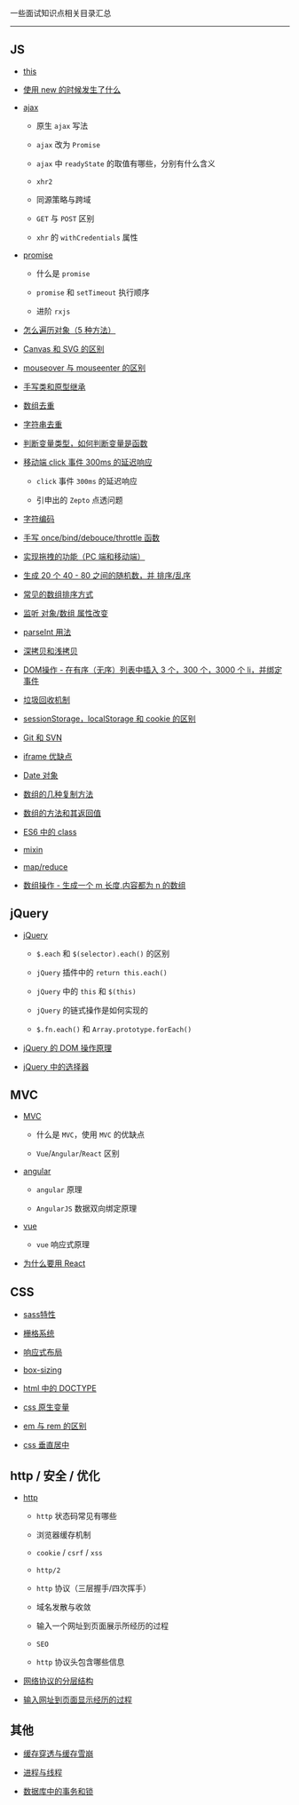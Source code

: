 一些面试知识点相关目录汇总

----

## JS

* [this](https://github.com/hanekaoru/WebLearningNotes/blob/master/面试/js/this.md)

* [使用 new 的时候发生了什么](https://github.com/hanekaoru/WebLearningNotes/blob/master/面试/js/new.md)

* [ajax](https://github.com/hanekaoru/WebLearningNotes/blob/master/面试/js/ajax.md)

  * 原生 ```ajax``` 写法

  * ```ajax``` 改为 ```Promise```

  * ```ajax``` 中 ```readyState``` 的取值有哪些，分别有什么含义

  * ```xhr2```

  * 同源策略与跨域

  * ```GET``` 与 ```POST``` 区别

  * ```xhr``` 的 ```withCredentials``` 属性

* [promise](https://github.com/hanekaoru/WebLearningNotes/blob/master/面试/js/promise.md)

  * 什么是 ```promise```

  * ```promise``` 和 ```setTimeout``` 执行顺序

  * 进阶 ```rxjs```

* [怎么遍历对象（5 种方法）](https://github.com/hanekaoru/WebLearningNotes/blob/master/面试/js/遍历对象的方法.md)

* [Canvas 和 SVG 的区别](https://github.com/hanekaoru/WebLearningNotes/blob/master/面试/js/canvas.md)

* [mouseover 与 mouseenter 的区别](https://github.com/hanekaoru/WebLearningNotes/blob/master/面试/js/mouseover.md)

* [手写类和原型继承](https://github.com/hanekaoru/WebLearningNotes/blob/master/面试/js/继承.md) 

* [数组去重](https://github.com/hanekaoru/WebLearningNotes/blob/master/面试/js/数组去重.md) 

* [字符串去重](https://github.com/hanekaoru/WebLearningNotes/blob/master/面试/js/字符串去重.md) 

* [判断变量类型，如何判断变量是函数](https://github.com/hanekaoru/WebLearningNotes/blob/master/面试/js/typeof.md) 

* [移动端 click 事件 300ms 的延迟响应](https://github.com/hanekaoru/WebLearningNotes/blob/master/面试/js/300ms.md) 

  * ```click``` 事件 ```300ms``` 的延迟响应

  * 引申出的 ```Zepto``` 点透问题

* [字符编码](https://github.com/hanekaoru/WebLearningNotes/blob/master/面试/js/字符编码.md) 

* [手写 once/bind/debouce/throttle 函数](https://github.com/hanekaoru/WebLearningNotes/blob/master/面试/js/once-bind-debouce-throttle.md) 

* [实现拖拽的功能（PC 端和移动端）](https://github.com/hanekaoru/WebLearningNotes/blob/master/面试/js/drag.md) 

* [生成 20 个 40 - 80 之间的随机数，并 排序/乱序](https://github.com/hanekaoru/WebLearningNotes/blob/master/面试/js/randomNum.md) 

* [常见的数组排序方式](https://github.com/hanekaoru/WebLearningNotes/blob/master/面试/js/sort.md) 

* [监听 对象/数组 属性改变](https://github.com/hanekaoru/WebLearningNotes/blob/master/面试/js/proxy.md) 

* [parseInt 用法](https://github.com/hanekaoru/WebLearningNotes/blob/master/面试/js/parseInt.md) 

* [深拷贝和浅拷贝](https://github.com/hanekaoru/WebLearningNotes/blob/master/面试/js/深拷贝和浅拷贝.md) 

* [DOM操作 - 在有序（无序）列表中插入 3 个，300 个，3000 个 li，并绑定事件](https://github.com/hanekaoru/WebLearningNotes/blob/master/面试/js/dom.md) 

* [垃圾回收机制](https://github.com/hanekaoru/WebLearningNotes/blob/master/面试/js/垃圾回收机制.md) 

* [sessionStorage，localStorage 和 cookie 的区别](https://github.com/hanekaoru/WebLearningNotes/blob/master/面试/js/sessionStorage-localStorage-cookie.md) 

* [Git 和 SVN](https://github.com/hanekaoru/WebLearningNotes/blob/master/面试/js/git&svn.md) 

* [iframe 优缺点](https://github.com/hanekaoru/WebLearningNotes/blob/master/面试/js/iframe.md) 

* [Date 对象](https://github.com/hanekaoru/WebLearningNotes/blob/master/面试/js/date.md) 

* [数组的几种复制方法](https://github.com/hanekaoru/WebLearningNotes/blob/master/面试/js/array-copy.md) 

* [数组的方法和其返回值](https://github.com/hanekaoru/WebLearningNotes/blob/master/面试/js/array-methods.md) 

* [ES6 中的 class](https://github.com/hanekaoru/WebLearningNotes/blob/master/面试/js/class.md) 

* [mixin](https://github.com/hanekaoru/WebLearningNotes/blob/master/面试/js/mixin.md) 

* [map/reduce](https://github.com/hanekaoru/WebLearningNotes/blob/master/面试/js/map&reduce.md) 

* [数组操作 - 生成一个 m 长度,内容都为 n 的数组](https://github.com/hanekaoru/WebLearningNotes/blob/master/面试/js/fill.md) 














## jQuery

* [jQuery](https://github.com/hanekaoru/WebLearningNotes/blob/master/面试/js/jQuery.md)

  * ```$.each``` 和 ```$(selector).each()``` 的区别

  * ```jQuery``` 插件中的 ```return this.each()```

  * ```jQuery``` 中的 ```this``` 和 ```$(this)```

  * ```jQuery``` 的链式操作是如何实现的

  * ```$.fn.each()``` 和 ```Array.prototype.forEach()```

* [jQuery 的 DOM 操作原理](https://github.com/hanekaoru/WebLearningNotes/blob/master/面试/js/jQuery的DOM操作原理.md)

* [jQuery 中的选择器](https://github.com/hanekaoru/WebLearningNotes/blob/master/面试/js/jQuery中的选择器.md)







## MVC

* [MVC](https://github.com/hanekaoru/WebLearningNotes/blob/master/面试/mvc/mvc.md)

  * 什么是 ```MVC```，使用 ```MVC``` 的优缺点

  * ```Vue```/```Angular```/```React``` 区别


* [angular](https://github.com/hanekaoru/WebLearningNotes/blob/master/面试/mvc/angular.md)

  * ```angular``` 原理

  * ```AngularJS``` 数据双向绑定原理

* [vue](https://github.com/hanekaoru/WebLearningNotes/blob/master/面试/mvc/vue.md)

  * ```vue``` 响应式原理

* [为什么要用 React](https://github.com/hanekaoru/WebLearningNotes/blob/master/面试/mvc/react.md)










## CSS

* [sass特性](https://github.com/hanekaoru/WebLearningNotes/blob/master/面试/css/sass.md)

* [栅格系统](https://github.com/hanekaoru/WebLearningNotes/blob/master/面试/css/栅格系统.md)

* [响应式布局](https://github.com/hanekaoru/WebLearningNotes/blob/master/面试/css/响应式布局.md)

* [box-sizing](https://github.com/hanekaoru/WebLearningNotes/blob/master/面试/css/box-sizing.md)

* [html 中的 DOCTYPE](https://github.com/hanekaoru/WebLearningNotes/blob/master/面试/css/DOCTYPE.md)

* [css 原生变量](https://github.com/hanekaoru/WebLearningNotes/blob/master/面试/css/css原生变量.md)

* [em 与 rem 的区别](https://github.com/hanekaoru/WebLearningNotes/blob/master/面试/css/em-rem.md)

* [css 垂直居中](https://github.com/hanekaoru/WebLearningNotes/blob/master/面试/css/css垂直居中.md)







## http / 安全 / 优化

* [http](https://github.com/hanekaoru/WebLearningNotes/blob/master/面试/http/http.md)

  * ```http``` 状态码常见有哪些

  * 浏览器缓存机制

  * ```cookie``` / ```csrf``` / ```xss```

  * ``````http/2``````

  * ```http``` 协议（三层握手/四次挥手）

  * 域名发散与收敛

  * 输入一个网址到页面展示所经历的过程

  * ```SEO```

  * ```http``` 协议头包含哪些信息

* [网络协议的分层结构](https://github.com/hanekaoru/WebLearningNotes/blob/master/面试/http/网络协议的分层结构.md)

* [输入网址到页面显示经历的过程](https://github.com/hanekaoru/WebLearningNotes/blob/master/面试/http/输入网址到页面显示经历的过程.md)








## 其他

* [缓存穿透与缓存雪崩](https://github.com/hanekaoru/WebLearningNotes/blob/master/面试/other/缓存穿透与缓存雪崩.md)

* [进程与线程](https://github.com/hanekaoru/WebLearningNotes/blob/master/面试/other/进程与线程.md)

* [数据库中的事务和锁](https://github.com/hanekaoru/WebLearningNotes/blob/master/面试/other/数据库中的事务和锁.md)
